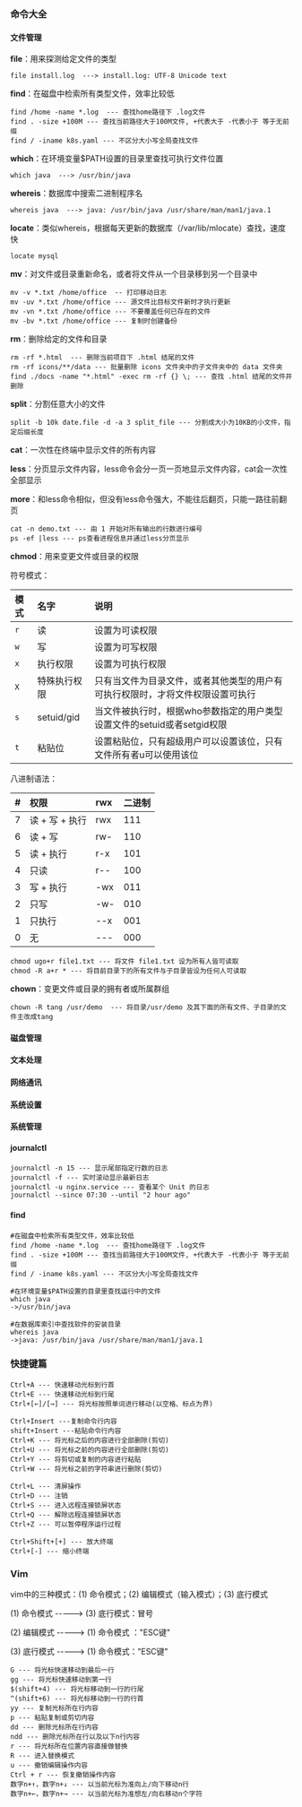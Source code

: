 ### 命令大全

#### 文件管理

**file**：用来探测给定文件的类型

```
file install.log  ---> install.log: UTF-8 Unicode text
```

**find**：在磁盘中检索所有类型文件，效率比较低

```
find /home -name *.log  --- 查找home路径下 .log文件
find . -size +100M --- 查找当前路径大于100M文件, +代表大于 -代表小于 等于无前缀
find / -iname k8s.yaml --- 不区分大小写全局查找文件
```

**which**：在环境变量$PATH设置的目录里查找可执行文件位置

```
which java  ---> /usr/bin/java
```

**whereis**：数据库中搜索二进制程序名

```
whereis java  ---> java: /usr/bin/java /usr/share/man/man1/java.1
```

**locate**：类似whereis，根据每天更新的数据库（/var/lib/mlocate）查找，速度快

```
locate mysql
```

**mv**：对文件或目录重新命名，或者将文件从一个目录移到另一个目录中

```
mv -v *.txt /home/office  -- 打印移动日志
mv -uv *.txt /home/office --- 源文件比目标文件新时才执行更新
mv -vn *.txt /home/office --- 不要覆盖任何已存在的文件
mv -bv *.txt /home/office --- 复制时创建备份
```

**rm**：删除给定的文件和目录

```
rm -rf *.html  --- 删除当前项目下 .html 结尾的文件
rm -rf icons/**/data --- 批量删除 icons 文件夹中的子文件夹中的 data 文件夹
find ./docs -name "*.html" -exec rm -rf {} \; --- 查找 .html 结尾的文件并删除
```

 **split**：分割任意大小的文件

```
split -b 10k date.file -d -a 3 split_file --- 分割成大小为10KB的小文件，指定后缀长度
```

**cat**：一次性在终端中显示文件的所有内容

**less**：分页显示文件内容，less命令会分一页一页地显示文件内容，cat会一次性全部显示

**more**：和less命令相似，但没有less命令强大，不能往后翻页，只能一路往前翻页

```
cat -n demo.txt --- 由 1 开始对所有输出的行数进行编号
ps -ef |less --- ps查看进程信息并通过less分页显示
```

**chmod**：用来变更文件或目录的权限

符号模式：

| 模式 | 名字         | 说明                                                         |
| :--- | :----------- | :----------------------------------------------------------- |
| `r`  | 读           | 设置为可读权限                                               |
| `w`  | 写           | 设置为可写权限                                               |
| `x`  | 执行权限     | 设置为可执行权限                                             |
| `X`  | 特殊执行权限 | 只有当文件为目录文件，或者其他类型的用户有可执行权限时，才将文件权限设置可执行 |
| `s`  | setuid/gid   | 当文件被执行时，根据who参数指定的用户类型设置文件的setuid或者setgid权限 |
| `t`  | 粘贴位       | 设置粘贴位，只有超级用户可以设置该位，只有文件所有者u可以使用该位 |

八进制语法：

| #    | 权限           | rwx  | 二进制 |
| :--- | :------------- | :--- | :----- |
| 7    | 读 + 写 + 执行 | rwx  | 111    |
| 6    | 读 + 写        | rw-  | 110    |
| 5    | 读 + 执行      | r-x  | 101    |
| 4    | 只读           | r--  | 100    |
| 3    | 写 + 执行      | -wx  | 011    |
| 2    | 只写           | -w-  | 010    |
| 1    | 只执行         | --x  | 001    |
| 0    | 无             | ---  | 000    |

```
chmod ugo+r file1.txt --- 将文件 file1.txt 设为所有人皆可读取
chmod -R a+r * --- 将目前目录下的所有文件与子目录皆设为任何人可读取
```

**chown**：变更文件或目录的拥有者或所属群组

```
chown -R tang /usr/demo  --- 将目录/usr/demo 及其下面的所有文件、子目录的文件主改成tang
```



#### 磁盘管理

#### 文本处理

#### 网络通讯

#### 系统设置

#### 系统管理

#### journalctl

```
journalctl -n 15 --- 显示尾部指定行数的日志
journalctl -f --- 实时滚动显示最新日志
journalctl -u nginx.service --- 查看某个 Unit 的日志
journalctl --since 07:30 --until "2 hour ago"

```

#### find

```
#在磁盘中检索所有类型文件，效率比较低
find /home -name *.log  --- 查找home路径下 .log文件
find . -size +100M --- 查找当前路径大于100M文件, +代表大于 -代表小于 等于无前缀
find / -iname k8s.yaml --- 不区分大小写全局查找文件

#在环境变量$PATH设置的目录里查找运行中的文件
which java
->/usr/bin/java

#在数据库索引中查找软件的安装目录
whereis java
->java: /usr/bin/java /usr/share/man/man1/java.1
```



### 快捷键篇

```
Ctrl+A --- 快速移动光标到行首
Ctrl+E --- 快速移动光标到行尾
Ctrl+[←]/[→] --- 将光标按照单词进行移动(以空格、标点为界)

Ctrl+Insert ---复制命令行内容
shift+Insert ---粘贴命令行内容
Ctrl+K --- 将光标之后的内容进行全部删除(剪切)
Ctrl+U --- 将光标之前的内容进行全部删除(剪切)
Ctrl+Y --- 将剪切或复制的内容进行粘贴
Ctrl+W --- 将光标之前的字符串进行删除(剪切)

Ctrl+L --- 清屏操作
Ctrl+D --- 注销
Ctrl+S --- 进入远程连接锁屏状态
Ctrl+Q --- 解除远程连接锁屏状态
Ctrl+Z --- 可以暂停程序运行过程

Ctrl+Shift+[+] --- 放大终端
Ctrl+[-] --- 缩小终端
```

### Vim

vim中的三种模式：(1) 命令模式；(2) 编辑模式（输入模式）；(3) 底行模式

(1) 命令模式 -----> (3) 底行模式：冒号

(2) 编辑模式 -----> (1) 命令模式 ："ESC键"

(3) 底行模式 -----> (1) 命令模式："ESC键"

```
G --- 将光标快速移动到最后一行
gg --- 将光标快速移动到第一行
$(shift+4) --- 将光标移动到一行的行尾
^(shift+6) --- 将光标移动到一行的行首
yy --- 复制光标所在行内容
p --- 粘贴复制或剪切内容
dd --- 删除光标所在行内容
ndd --- 删除光标所在行以及以下n行内容
r --- 将光标所在位置内容直接做替换
R --- 进入替换模式
u --- 撤销编辑操作内容
Ctrl + r --- 恢复撤销操作内容
数字n+↑，数字n+↓ --- 以当前光标为准向上/向下移动n行
数字n+←，数字n+→ --- 以当前光标为准想左/向右移动n个字符
```

